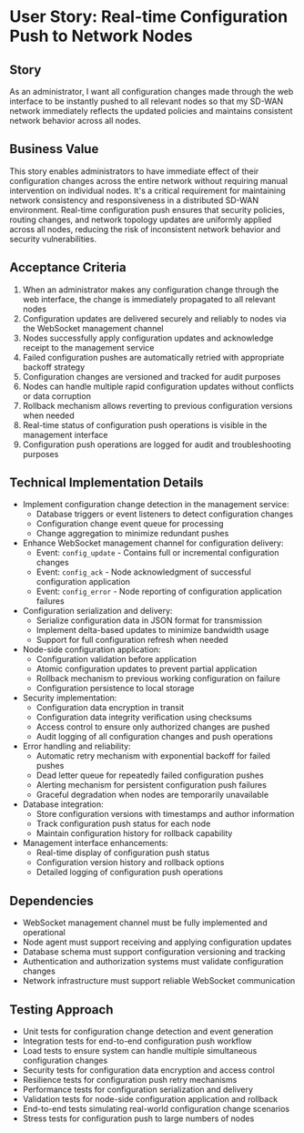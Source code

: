 # User Story: Real-time Configuration Push to Network Nodes

## Story
As an administrator, I want all configuration changes made through the web interface to be instantly pushed to all relevant nodes so that my SD-WAN network immediately reflects the updated policies and maintains consistent network behavior across all nodes.

## Business Value
This story enables administrators to have immediate effect of their configuration changes across the entire network without requiring manual intervention on individual nodes. It's a critical requirement for maintaining network consistency and responsiveness in a distributed SD-WAN environment. Real-time configuration push ensures that security policies, routing changes, and network topology updates are uniformly applied across all nodes, reducing the risk of inconsistent network behavior and security vulnerabilities.

## Acceptance Criteria
1. When an administrator makes any configuration change through the web interface, the change is immediately propagated to all relevant nodes
2. Configuration updates are delivered securely and reliably to nodes via the WebSocket management channel
3. Nodes successfully apply configuration updates and acknowledge receipt to the management service
4. Failed configuration pushes are automatically retried with appropriate backoff strategy
5. Configuration changes are versioned and tracked for audit purposes
6. Nodes can handle multiple rapid configuration updates without conflicts or data corruption
7. Rollback mechanism allows reverting to previous configuration versions when needed
8. Real-time status of configuration push operations is visible in the management interface
9. Configuration push operations are logged for audit and troubleshooting purposes

## Technical Implementation Details
- Implement configuration change detection in the management service:
  - Database triggers or event listeners to detect configuration changes
  - Configuration change event queue for processing
  - Change aggregation to minimize redundant pushes
- Enhance WebSocket management channel for configuration delivery:
  - Event: `config_update` - Contains full or incremental configuration changes
  - Event: `config_ack` - Node acknowledgment of successful configuration application
  - Event: `config_error` - Node reporting of configuration application failures
- Configuration serialization and delivery:
  - Serialize configuration data in JSON format for transmission
  - Implement delta-based updates to minimize bandwidth usage
  - Support for full configuration refresh when needed
- Node-side configuration application:
  - Configuration validation before application
  - Atomic configuration updates to prevent partial application
  - Rollback mechanism to previous working configuration on failure
  - Configuration persistence to local storage
- Security implementation:
  - Configuration data encryption in transit
  - Configuration data integrity verification using checksums
  - Access control to ensure only authorized changes are pushed
  - Audit logging of all configuration changes and push operations
- Error handling and reliability:
  - Automatic retry mechanism with exponential backoff for failed pushes
  - Dead letter queue for repeatedly failed configuration pushes
  - Alerting mechanism for persistent configuration push failures
  - Graceful degradation when nodes are temporarily unavailable
- Database integration:
  - Store configuration versions with timestamps and author information
  - Track configuration push status for each node
  - Maintain configuration history for rollback capability
- Management interface enhancements:
  - Real-time display of configuration push status
  - Configuration version history and rollback options
  - Detailed logging of configuration push operations

## Dependencies
- WebSocket management channel must be fully implemented and operational
- Node agent must support receiving and applying configuration updates
- Database schema must support configuration versioning and tracking
- Authentication and authorization systems must validate configuration changes
- Network infrastructure must support reliable WebSocket communication

## Testing Approach
- Unit tests for configuration change detection and event generation
- Integration tests for end-to-end configuration push workflow
- Load tests to ensure system can handle multiple simultaneous configuration changes
- Security tests for configuration data encryption and access control
- Resilience tests for configuration push retry mechanisms
- Performance tests for configuration serialization and delivery
- Validation tests for node-side configuration application and rollback
- End-to-end tests simulating real-world configuration change scenarios
- Stress tests for configuration push to large numbers of nodes